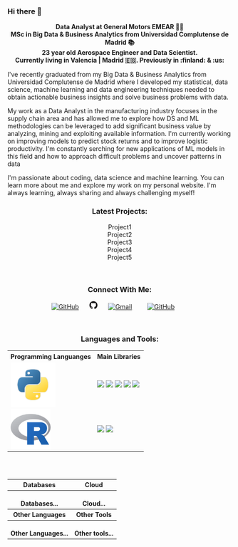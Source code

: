 ### Hi there 👋

<!--
**Marcos-Sanz-Garcia/Marcos-Sanz-Garcia** is a ✨ _special_ ✨ repository because its `README.md` (this file) appears on your GitHub profile.

Here are some ideas to get you started:

- 🔭 I’m currently working on ...
- 🌱 I’m currently learning ...
- 👯 I’m looking to collaborate on ...
- 🤔 I’m looking for help with ...
- 💬 Ask me about ...
- 📫 How to reach me: ...
- 😄 Pronouns: ...
- ⚡ Fun fact: ...
-->
<p align='center'>
  <b>Data Analyst at General Motors EMEAR 👨‍💻 </br> 
  MSc in Big Data & Business Analytics from Universidad Complutense de Madrid 📚 </br>
  23 year old Aerospace Engineer and Data Scientist. </br>
  Currently living in Valencia | Madrid 🇪🇸. Previously in :finland: & :us: </b>
</p>

I've recently graduated from my Big Data & Business Analytics from Universidad Complutense de Madrid where I developed my statistical, data science, machine learning and data engineering techniques needed to obtain actionable business insights and solve business problems with data. <br>

My work as a Data Analyst in the manufacturing industry focuses in the supply chain area and has allowed me to explore how DS and ML methodologies can be leveraged to add significant business value by analyzing, mining and exploiting available information. I'm currently working on improving models to predict stock returns and to improve logistic productivity. I'm constantly serching for new applications of ML models in this field and how to approach difficult problems and uncover patterns in data<br>

I'm passionate about coding, data science and machine learning. You can learn more about me and explore my work on my personal website. I'm always learning, always sharing and always challenging myself!

<h3 align = 'center'>Latest Projects:</h3>
<p align = 'center'>Project1</br>
Project2</br>
Project3</br>
Project4</br>
Project5</br></p>
<br>
<p align = 'center'><h3 align = 'center'>Connect With Me:</h3></p>

<p align = 'center'><a href="https://www.linkedin.com/in/" target="_blank">
<img alt="GitHub" src="https://img.flaticon.com/icons/png/512/174/174857.png?size=1200x630f&pad=10,10,10,10&ext=png&bg=FFFFFFFF" height="17"></a>
  
<a href="https://github.com/Marcos-Sanz-Garcia" target="_blank">
<img alt="GitHub" src="https://raw.githubusercontent.com/github/explore/78df643247d429f6cc873026c0622819ad797942/topics/github/github.png" height="18" hspace="20"></a>
  
<a href="mailto:msg@gmail.com" target="_blank">
<img alt="Gmail" src="https://logos-marcas.com/wp-content/uploads/2020/11/Gmail-Logo.png" height="18"></a>
  
<a href="https://marcos-sanz-garcia.github.io./" target="_blank">
<img alt="GitHub" src="https://img.icons8.com/wired/2x/domain.png" height="17" hspace="30"></a></p>
<br>
<h3 align = 'center'>Languages and Tools:</h3>
<table style="width:100%">
  <tr>
    <th>Programming Languanges</th>
    <th>Main Libraries</th> 
  </tr>
  <tr>
    <td><img align="center" alt="Python" width="100px" src="https://raw.githubusercontent.com/github/explore/80688e429a7d4ef2fca1e82350fe8e3517d3494d/topics/python/python.png" />
    </td>
    <td>
      <img width="100px" src ="https://cdn-images-1.medium.com/max/1024/1*-QTg-_71YF0SVshMEaKZ_g.png"/>
      <img width="100px" src ="https://upload.wikimedia.org/wikipedia/commons/thumb/3/37/Plotly-logo-01-square.png/1200px-Plotly-logo-01-square.png"/>
      <img width="100px" src ="https://upload.wikimedia.org/wikipedia/commons/thumb/e/ed/Pandas_logo.svg/1200px-Pandas_logo.svg.png"/>
      <img width="100px" src ="https://www.analyticsvidhya.com/blog/wp-content/uploads/2015/01/scikit-learn-logo.png"/>
      <img width="100px" src ="https://upload.wikimedia.org/wikipedia/commons/thumb/3/31/NumPy_logo_2020.svg/1280px-NumPy_logo_2020.svg.png"/>
    </td> 
  </tr>
  <tr>
    <td>
      <img align="center" alt="R" width="90px"src="https://raw.githubusercontent.com/github/explore/80688e429a7d4ef2fca1e82350fe8e3517d3494d/topics/r/r.png">
    </td>
    <td>
      <img width="100px" src ="https://www.business-science.io/assets/2020-10-15-must-know-tidyverse-features/tidyverse-icons.png"/>
      <img width="100px" src ="https://www.business-science.io/assets/2020-10-15-must-know-tidyverse-features/tidyverse-icons.png"/>
    </td> 
  </tr>
</table>
<br><br>

<table align="left"  width="50%">
  <tr>
    <th>Databases</th>
    <th>Cloud</th>
  </tr>
  <th>
    <br>
    Databases...
    <br>
  </th>
  <th>
    <br>
    Cloud...
    <br>
  </th>
   <tr>
    <th>Other Languages</th>
    <th>Other Tools</th>
  </tr>
  <th>
    <br>
    Other Languages...
    <br>
  </th>
  <th>
    <br>
    Other tools...
    <br>
  </th>  
</table>


